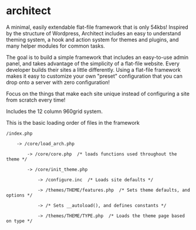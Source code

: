 architect
============

A minimal, easily extendable flat-file framework that is only 54kbs! 
Inspired by the structure of Wordpress, Architect includes an easy to understand theming system, a hook and action system for themes and plugins, and many helper modules for common tasks.

The goal is to build a simple framework that includes an easy-to-use admin panel, and takes advantage of the simplicity of a flat-file website.
Every developer builds their sites a little differently. Using a flat-file framework makes it easy to customize your own "preset" configuration that you can drop onto a server with zero configuration! 

Focus on the things that make each site unique instead of configuring a site from scratch every time!

Includes the 12 column 960grid system.

This is the basic loading order of files in the framework

	/index.php
	
		-> /core/load_arch.php
		
			-> /core/core.php  /* loads functions used throughout the theme */
			
			-> /core/init_theme.php
			
				-> /configure.inc  /* Loads site defaults */
			
				-> /themes/THEME/features.php  /* Sets theme defaults, and options */
				
				-> /* Sets __autoload(), and defines constants */
				
				-> /themes/THEME/TYPE.php  /* Loads the theme page based on type */
		
			
			
		
